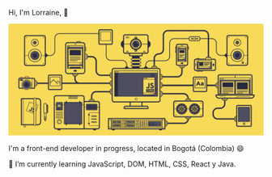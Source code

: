 
<!--
**LorraineGelis/LorraineGelis** is a ✨ _special_ ✨ repository because its `README.md` (this file) appears on your GitHub profile.

Here are some ideas to get you started:

- 🔭 I’m currently working on ...
- 🌱 I’m currently learning ...
- 👯 I’m looking to collaborate on ...
- 🤔 I’m looking for help with ...
- 💬 Ask me about ...
- 📫 How to reach me: ...
- 😄 Pronouns: ...
- ⚡ Fun fact: ...
-->

Hi, I'm Lorraine, 👋


![](https://github.com/LorraineGelis/LorraineGelis/blob/master/IMG/javascript.gif) 



I'm a front-end developer in progress, located in Bogotá (Colombia) 😄

🌱 I’m currently learning JavaScript, DOM, HTML, CSS, React y Java.
